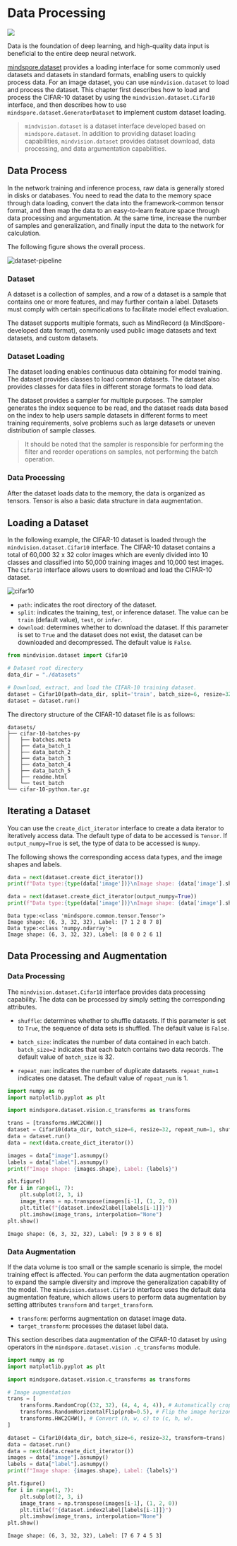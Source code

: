 # Data Processing

<a href="https://gitee.com/mindspore/docs/blob/master/tutorials/source_en/beginner/dataset.md" target="_blank"><img src="https://mindspore-website.obs.cn-north-4.myhuaweicloud.com/website-images/master/resource/_static/logo_source_en.png"></a>

Data is the foundation of deep learning, and high-quality data input is beneficial to the entire deep neural network.

[mindspore.dataset](https://www.mindspore.cn/docs/en/master/api_python/mindspore.dataset.html) provides a loading interface for some commonly used datasets and datasets in standard formats, enabling users to quickly process data. For an image dataset, you can use `mindvision.dataset` to load and process the dataset. This chapter first describes how to load and process the CIFAR-10 dataset by using the `mindvision.dataset.Cifar10` interface, and then describes how to use `mindspore.dataset.GeneratorDataset` to implement custom dataset loading.

> `mindvision.dataset` is a dataset interface developed based on `mindspore.dataset`. In addition to providing dataset loading capabilities, `mindvision.dataset` provides dataset download, data processing, and data argumentation capabilities.

## Data Process

In the network training and inference process, raw data is generally stored in disks or databases. You need to read the data to the memory space through data loading, convert the data into the framework-common tensor format, and then map the data to an easy-to-learn feature space through data processing and argumentation. At the same time, increase the number of samples and generalization, and finally input the data to the network for calculation.

The following figure shows the overall process.

![dataset-pipeline](https://mindspore-website.obs.cn-north-4.myhuaweicloud.com/website-images/master/tutorials/source_zh_cn/beginner/images/dataset_pipeline.png)

### Dataset

A dataset is a collection of samples, and a row of a dataset is a sample that contains one or more features, and may further contain a label. Datasets must comply with certain specifications to facilitate model effect evaluation.

The dataset supports multiple formats, such as MindRecord (a MindSpore-developed data format), commonly used public image datasets and text datasets, and custom datasets.

### Dataset Loading

The dataset loading enables continuous data obtaining for model training. The dataset provides classes to load common datasets. The dataset also provides classes for data files in different storage formats to load data.

The dataset provides a sampler for multiple purposes. The sampler generates the index sequence to be read, and the dataset reads data based on the index to help users sample datasets in different forms to meet training requirements, solve problems such as large datasets or uneven distribution of sample classes.

> It should be noted that the sampler is responsible for performing the filter and reorder operations on samples, not performing the batch operation.

### Data Processing

After the dataset loads data to the memory, the data is organized as tensors. Tensor is also a basic data structure in data augmentation.

## Loading a Dataset

In the following example, the CIFAR-10 dataset is loaded through the `mindvision.dataset.Cifar10` interface. The CIFAR-10 dataset contains a total of 60,000 32 x 32 color images which are evenly divided into 10 classes and classified into 50,000 training images and 10,000 test images. The `Cifar10` interface allows users to download and load the CIFAR-10 dataset.

![cifar10](https://mindspore-website.obs.cn-north-4.myhuaweicloud.com/website-images/master/tutorials/source_zh_cn/beginner/images/cifar10.jpg)

+ `path`: indicates the root directory of the dataset.
+ `split`: indicates the training, test, or inference dataset. The value can be `train` (default value), `test`, or `infer`.
+ `download`: determines whether to download the dataset. If this parameter is set to `True` and the dataset does not exist, the dataset can be downloaded and decompressed. The default value is `False`.

```python
from mindvision.dataset import Cifar10

# Dataset root directory
data_dir = "./datasets"

# Download, extract, and load the CIFAR-10 training dataset.
dataset = Cifar10(path=data_dir, split='train', batch_size=6, resize=32, download=True)
dataset = dataset.run()
```

The directory structure of the CIFAR-10 dataset file is as follows:

```text
datasets/
├── cifar-10-batches-py
│   ├── batches.meta
│   ├── data_batch_1
│   ├── data_batch_2
│   ├── data_batch_3
│   ├── data_batch_4
│   ├── data_batch_5
│   ├── readme.html
│   └── test_batch
└── cifar-10-python.tar.gz
```

## Iterating a Dataset

You can use the `create_dict_iterator` interface to create a data iterator to iteratively access data. The default type of data to be accessed is `Tensor`. If `output_numpy=True` is set, the type of data to be accessed is `Numpy`.

The following shows the corresponding access data types, and the image shapes and labels.

```python
data = next(dataset.create_dict_iterator())
print(f"Data type:{type(data['image'])}\nImage shape: {data['image'].shape}, Label: {data['label']}")

data = next(dataset.create_dict_iterator(output_numpy=True))
print(f"Data type:{type(data['image'])}\nImage shape: {data['image'].shape}, Label: {data['label']}")
```

```text
Data type:<class 'mindspore.common.tensor.Tensor'>
Image shape: (6, 3, 32, 32), Label: [7 1 2 8 7 8]
Data type:<class 'numpy.ndarray'>
Image shape: (6, 3, 32, 32), Label: [8 0 0 2 6 1]
```

## Data Processing and Augmentation

### Data Processing

The `mindvision.dataset.Cifar10` interface provides data processing capability. The data can be processed by simply setting the corresponding attributes.

+ `shuffle`: determines whether to shuffle datasets. If this parameter is set to `True`, the sequence of data sets is shuffled. The default value is `False`.

+ `batch_size`: indicates the number of data contained in each batch. `batch_size=2` indicates that each batch contains two data records. The default value of `batch_size` is 32.

+ `repeat_num`: indicates the number of duplicate datasets. `repeat_num=1` indicates one dataset. The default value of `repeat_num` is 1.

```python
import numpy as np
import matplotlib.pyplot as plt

import mindspore.dataset.vision.c_transforms as transforms

trans = [transforms.HWC2CHW()]
dataset = Cifar10(data_dir, batch_size=6, resize=32, repeat_num=1, shuffle=True, transform=trans)
data = dataset.run()
data = next(data.create_dict_iterator())

images = data["image"].asnumpy()
labels = data["label"].asnumpy()
print(f"Image shape: {images.shape}, Label: {labels}")

plt.figure()
for i in range(1, 7):
    plt.subplot(2, 3, i)
    image_trans = np.transpose(images[i-1], (1, 2, 0))
    plt.title(f"{dataset.index2label[labels[i-1]]}")
    plt.imshow(image_trans, interpolation="None")
plt.show()
```

```text
Image shape: (6, 3, 32, 32), Label: [9 3 8 9 6 8]
```

### Data Augmentation

If the data volume is too small or the sample scenario is simple, the model training effect is affected. You can perform the data augmentation operation to expand the sample diversity and improve the generalization capability of the model.
The `mindvision.dataset.Cifar10` interface uses the default data augmentation feature, which allows users to perform data augmentation by setting attributes `transform` and `target_transform`.

+ `transform`: performs augmentation on dataset image data.
+ `target_transform`: processes the dataset label data.

This section describes data augmentation of the CIFAR-10 dataset by using operators in the `mindspore.dataset.vision .c_transforms` module.

```python
import numpy as np
import matplotlib.pyplot as plt

import mindspore.dataset.vision.c_transforms as transforms

# Image augmentation
trans = [
    transforms.RandomCrop((32, 32), (4, 4, 4, 4)), # Automatically crop the image.
    transforms.RandomHorizontalFlip(prob=0.5), # Flip the image horizontally at random.
    transforms.HWC2CHW(), # Convert (h, w, c) to (c, h, w).
]

dataset = Cifar10(data_dir, batch_size=6, resize=32, transform=trans)
data = dataset.run()
data = next(data.create_dict_iterator())
images = data["image"].asnumpy()
labels = data["label"].asnumpy()
print(f"Image shape: {images.shape}, Label: {labels}")

plt.figure()
for i in range(1, 7):
    plt.subplot(2, 3, i)
    image_trans = np.transpose(images[i-1], (1, 2, 0))
    plt.title(f"{dataset.index2label[labels[i-1]]}")
    plt.imshow(image_trans, interpolation="None")
plt.show()
```

```text
Image shape: (6, 3, 32, 32), Label: [7 6 7 4 5 3]
```
